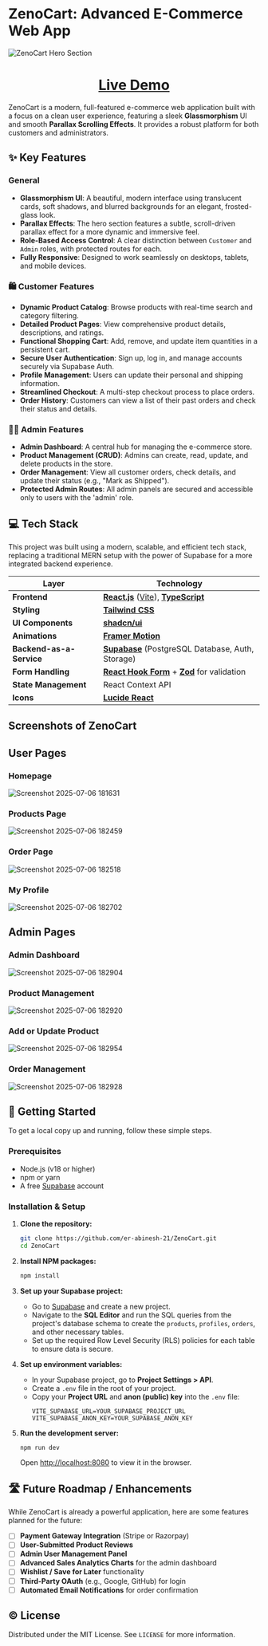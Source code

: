 
# ZenoCart: Advanced E-Commerce Web App

![ZenoCart Hero Section](https://github.com/user-attachments/assets/52d8b272-ce26-4cbd-ac7a-67544ff05ef4)

 <h1 align="center">
  <a href="https://zeno-cart.vercel.app/"><strong>Live Demo</strong></a>  
  </h1>


ZenoCart is a modern, full-featured e-commerce web application built with a focus on a clean user experience, featuring a sleek **Glassmorphism** UI and smooth **Parallax Scrolling Effects**. It provides a robust platform for both customers and administrators.

## ✨ Key Features

### General
- **Glassmorphism UI**: A beautiful, modern interface using translucent cards, soft shadows, and blurred backgrounds for an elegant, frosted-glass look.
- **Parallax Effects**: The hero section features a subtle, scroll-driven parallax effect for a more dynamic and immersive feel.
- **Role-Based Access Control**: A clear distinction between `Customer` and `Admin` roles, with protected routes for each.
- **Fully Responsive**: Designed to work seamlessly on desktops, tablets, and mobile devices.

### 🛍️ Customer Features
- **Dynamic Product Catalog**: Browse products with real-time search and category filtering.
- **Detailed Product Pages**: View comprehensive product details, descriptions, and ratings.
- **Functional Shopping Cart**: Add, remove, and update item quantities in a persistent cart.
- **Secure User Authentication**: Sign up, log in, and manage accounts securely via Supabase Auth.
- **Profile Management**: Users can update their personal and shipping information.
- **Streamlined Checkout**: A multi-step checkout process to place orders.
- **Order History**: Customers can view a list of their past orders and check their status and details.

### 🧑‍💼 Admin Features
- **Admin Dashboard**: A central hub for managing the e-commerce store.
- **Product Management (CRUD)**: Admins can create, read, update, and delete products in the store.
- **Order Management**: View all customer orders, check details, and update their status (e.g., "Mark as Shipped").
- **Protected Admin Routes**: All admin panels are secured and accessible only to users with the 'admin' role.

## 💻 Tech Stack

This project was built using a modern, scalable, and efficient tech stack, replacing a traditional MERN setup with the power of Supabase for a more integrated backend experience.

| Layer                  | Technology                                                                                             |
| ---------------------- | ------------------------------------------------------------------------------------------------------ |
| **Frontend**           | [**React.js**](https://reactjs.org/) ([Vite](https://vitejs.dev/)), [**TypeScript**](https://www.typescriptlang.org/) |
| **Styling**            | [**Tailwind CSS**](https://tailwindcss.com/)                                                            |
| **UI Components**      | [**shadcn/ui**](https://ui.shadcn.com/)                                                                |
| **Animations**         | [**Framer Motion**](https://www.framer.com/motion/)                                                    |
| **Backend-as-a-Service** | [**Supabase**](https://supabase.io/) (PostgreSQL Database, Auth, Storage)                              |
| **Form Handling**      | [**React Hook Form**](https://react-hook-form.com/) + [**Zod**](https://zod.dev/) for validation         |
| **State Management**   | React Context API                                                                                      |
| **Icons**              | [**Lucide React**](https://lucide.dev/)                                                                |

## Screenshots of ZenoCart
## User Pages
### Homepage
![Screenshot 2025-07-06 181631](https://github.com/user-attachments/assets/90aae995-8c8d-456b-a648-7969649750f8)
### Products Page
![Screenshot 2025-07-06 182459](https://github.com/user-attachments/assets/b0c97e15-1ef1-4b31-9219-8b17446efb77)
### Order Page
![Screenshot 2025-07-06 182518](https://github.com/user-attachments/assets/dcf5cf9d-c2f2-4261-bdf6-ca47ba9e36be)
### My Profile
![Screenshot 2025-07-06 182702](https://github.com/user-attachments/assets/26e35ec4-a704-4534-ac5d-928b13a021d3)

## Admin Pages
### Admin Dashboard
![Screenshot 2025-07-06 182904](https://github.com/user-attachments/assets/9ec50df9-8a21-410a-a9bc-ab82e2bf2d76)
### Product Management
![Screenshot 2025-07-06 182920](https://github.com/user-attachments/assets/9e627f5a-0818-490a-8e91-86ba6670ef6f)
### Add or Update Product
![Screenshot 2025-07-06 182954](https://github.com/user-attachments/assets/968e48d7-d52a-4326-8489-a044ab203b01)
### Order Management
![Screenshot 2025-07-06 182928](https://github.com/user-attachments/assets/06a5c13b-7b6d-4dc7-808d-cb9a56d1d088)

## 🚀 Getting Started

To get a local copy up and running, follow these simple steps.

### Prerequisites
- Node.js (v18 or higher)
- npm or yarn
- A free [Supabase](https://supabase.com/) account

### Installation & Setup

1. **Clone the repository:**
   ```sh
   git clone https://github.com/er-abinesh-21/ZenoCart.git
   cd ZenoCart
   ```

2. **Install NPM packages:**
   ```sh
   npm install
   ```

3. **Set up your Supabase project:**
   - Go to [Supabase](https://supabase.com/) and create a new project.
   - Navigate to the **SQL Editor** and run the SQL queries from the project's database schema to create the `products`, `profiles`, `orders`, and other necessary tables.
   - Set up the required Row Level Security (RLS) policies for each table to ensure data is secure.

4. **Set up environment variables:**
   - In your Supabase project, go to **Project Settings > API**.
   - Create a `.env` file in the root of your project.
   - Copy your **Project URL** and **anon (public) key** into the `.env` file:
     ```
     VITE_SUPABASE_URL=YOUR_SUPABASE_PROJECT_URL
     VITE_SUPABASE_ANON_KEY=YOUR_SUPABASE_ANON_KEY
     ```

5. **Run the development server:**
   ```sh
   npm run dev
   ```
   Open [http://localhost:8080](http://localhost:8080) to view it in the browser.

## 🛣️ Future Roadmap / Enhancements

While ZenoCart is already a powerful application, here are some features planned for the future:

- [ ] **Payment Gateway Integration** (Stripe or Razorpay)
- [ ] **User-Submitted Product Reviews**
- [ ] **Admin User Management Panel**
- [ ] **Advanced Sales Analytics Charts** for the admin dashboard
- [ ] **Wishlist / Save for Later** functionality
- [ ] **Third-Party OAuth** (e.g., Google, GitHub) for login
- [ ] **Automated Email Notifications** for order confirmation

## ©️ License

Distributed under the MIT License. See `LICENSE` for more information.

